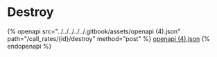 # Destroy

{% openapi src="../../../../../.gitbook/assets/openapi (4).json" path="/call_rates/{id}/destroy" method="post" %}
[openapi (4).json](<../../../../../.gitbook/assets/openapi (4).json>)
{% endopenapi %}
